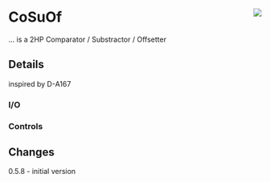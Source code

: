 # CoSuOf <img align="right" src="images/cosuof_100.png">
... is a 2HP Comparator / Substractor / Offsetter

## Details
inspired by D-A167

### I/O


### Controls


## Changes
0.5.8 - initial version  
